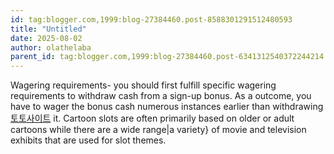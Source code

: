 ```yaml
---
id: tag:blogger.com,1999:blog-27384460.post-8588301291512480593
title: "Untitled"
date: 2025-08-02
author: olathelaba
parent_id: tag:blogger.com,1999:blog-27384460.post-6341312540372244214
---
```


Wagering requirements- you should first fulfill specific wagering requirements to withdraw cash from a sign-up bonus. As a outcome, you have to wager the bonus cash numerous instances earlier than withdrawing [토토사이트](https://casino.edu.kg/%ED%86%A0%ED%86%A0-%EC%82%AC%EC%9D%B4%ED%8A%B8.html) it. Cartoon slots are often primarily based on older or adult cartoons while there are a wide range|a variety} of movie and television exhibits that are used for slot themes.